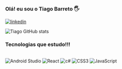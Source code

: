 
### Olá! eu sou o Tiago Barreto 🖐️

[![linkedin](https://img.shields.io/badge/LinkedIn-0077B5?style=for-the-badge&logo=linkedin&logoColor=white)](https://www.linkedin.com/in/tiago-barreto-237734207/)


![Tiago GitHub stats](https://github-readme-stats.vercel.app/api?username=TiagoPBarreto&show_icons=true&theme=dracula)

### Tecnologias que estudo!!!

<div style="display:inline_block"><br/>
    <img aling = "center" alt= "Android Studio" src="https://img.shields.io/badge/Android-3DDC84?style=for-the-badge&logo=android&logoColor=white/>
    <img aling="center" alt= "HTML5" src="https://img.shields.io/badge/HTML5-E34F26?style=for-the-badge&logo=html5&logoColor=white"/>
    <img aling="center" alt= "React" src="https://img.shields.io/badge/React-20232A?style=for-the-badge&logo=react&logoColor=61DAFB"/>
    <img aling="center" alt= "c#" src="https://img.shields.io/badge/C%23-239120?style=for-the-badge&logo=c-sharp&logoColor=white"/>
    <img aling="center" alt= "CSS3" src="https://img.shields.io/badge/CSS3-1572B6?style=for-the-badge&logo=css3&logoColor=white"/>
    <img aling="center" alt= "JavaScript" src="https://img.shields.io/badge/JavaScript-323330?style=for-the-badge&logo=javascript&logoColor=F7DF1E"/>
</div>
